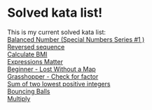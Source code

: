 
Solved kata list!
===================

This is my current solved kata list: <br>
<a href=https://www.codewars.com/kata/5a4e3782880385ba68000018>Balanced Number (Special Numbers Series #1 )</a>   
<a href=https://www.codewars.com/kata/5a00e05cc374cb34d100000d>Reversed sequence</a>   
<a href=https://www.codewars.com/kata/57a429e253ba3381850000fb>Calculate BMI</a>   
<a href=https://www.codewars.com/kata/5ae62fcf252e66d44d00008e>Expressions Matter</a>   
<a href=https://www.codewars.com/kata/57f781872e3d8ca2a000007e>Beginner - Lost Without a Map</a>   
<a href=https://www.codewars.com/kata/55cbc3586671f6aa070000fb>Grasshopper - Check for factor</a>   
<a href=https://www.codewars.com/kata/558fc85d8fd1938afb000014>Sum of two lowest positive integers</a>   
<a href=https://www.codewars.com/kata/5544c7a5cb454edb3c000047>Bouncing Balls</a>   
<a href=https://www.codewars.com/kata/50654ddff44f800200000004>Multiply</a>   
